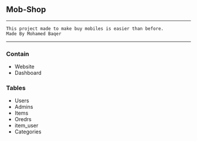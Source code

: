 ## Mob-Shop

---
	
    This project made to make buy mobiles is easier than before.
    Made By Mohamed Baqer
    
---
### Contain
* Website
* Dashboard

### Tables
* Users
* Admins	
* Items	
* Oredrs	
* item_user	
* Categories


  